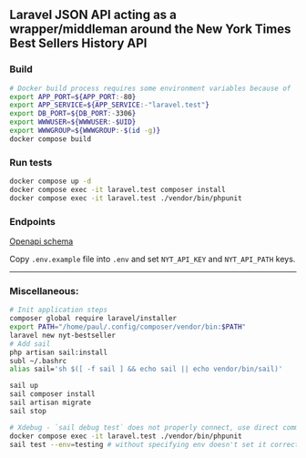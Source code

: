 ## Laravel JSON API acting as a wrapper/middleman around the New York Times Best Sellers History API

### Build 
```bash
# Docker build process requires some environment variables because of `Laravel Sail` integration
export APP_PORT=${APP_PORT:-80}
export APP_SERVICE=${APP_SERVICE:-"laravel.test"}
export DB_PORT=${DB_PORT:-3306}
export WWWUSER=${WWWUSER:-$UID}
export WWWGROUP=${WWWGROUP:-$(id -g)}
docker compose build
```

### Run tests
```bash
docker compose up -d
docker compose exec -it laravel.test composer install
docker compose exec -it laravel.test ./vendor/bin/phpunit
```

### Endpoints
[Openapi schema](documentation/openapi/openapi.yaml)

Copy `.env.example` file into `.env` and set `NYT_API_KEY` and `NYT_API_PATH` keys.

-----

### Miscellaneous:
```bash
# Init application steps
composer global require laravel/installer
export PATH="/home/paul/.config/composer/vendor/bin:$PATH"
laravel new nyt-bestseller
# Add sail
php artisan sail:install
subl ~/.bashrc
alias sail='sh $([ -f sail ] && echo sail || echo vendor/bin/sail)'
```
```bash
sail up
sail composer install
sail artisan migrate
sail stop
```
```bash
# Xdebug - `sail debug test` does not properly connect, use direct command instead
docker compose exec -it laravel.test ./vendor/bin/phpunit
sail test --env=testing # without specifying env doesn't set it correctly
```
